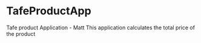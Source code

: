 # TafeProductApp
Tafe product Application - Matt
This application calculates the total price of the product
